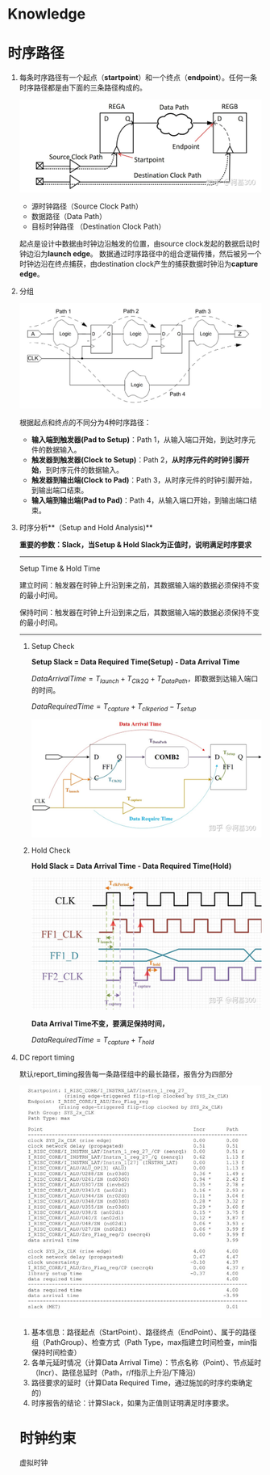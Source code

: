 # Knowledge

# 时序路径

1. 每条时序路径有一个起点（**startpoint**）和一个终点（**endpoint**）。任何一条时序路径都是由下面的三条路径构成的。
    
    ![Untitled](imgs/Untitled.png)
    
    - 源时钟路径（Source Clock Path）
    - 数据路径（Data Path）
    - 目标时钟路径 （Destination Clock Path）
    
    起点是设计中数据由时钟边沿触发的位置，由source clock发起的数据启动时钟边沿为**launch edge**。 数据通过时序路径中的组合逻辑传播，然后被另一个时钟边沿在终点捕获，由destination clock产生的捕获数据时钟沿为**capture edge**。
    
2. 分组
    
    
    ![Untitled](imgs/Untitled%201.png)
    
    根据起点和终点的不同分为4种时序路径：
    
    - **输入端到触发器(Pad to Setup)**：Path 1，从输入端口开始，到达时序元件的数据输入。
    - **触发器到触发器(Clock to Setup)**：Path 2，**从时序元件的时钟引脚开始**，到时序元件的数据输入。
    - **触发器到输出端(Clock to Pad)**：Path 3，从时序元件的时钟引脚开始，到输出端口结束。
    - **输入端到输出端(Pad to Pad)**：Path 4，从输入端口开始，到输出端口结束。
3. 时序分析**（Setup and Hold Analysis)**
    
    **重要的参数：Slack，当Setup & Hold Slack为正值时，说明满足时序要求**
    
    ---
    
    Setup Time & Hold Time
    
    建立时间：触发器在时钟上升沿到来之前，其数据输入端的数据必须保持不变的最小时间。
    
    保持时间：触发器在时钟上升沿到来之后，其数据输入端的数据必须保持不变的最小时间。
    
    ---
    
    1. Setup Check
        
        **Setup Slack = Data Required Time(Setup) - Data Arrival Time**
        
        $Data Arrival Time = T_{launch} + T_{Clk2Q} + T_{DataPath}$，即数据到达输入端口的时间。
        
        $DataRequiredTime = T_{capture} + T_{clkperiod} - T_{setup}$
        
        ![Untitled](imgs/Untitled%202.png)
        
    2. Hold Check
        
        **Hold Slack = Data Arrival Time - Data Required Time(Hold)**
        
        ![Untitled](imgs/Untitled%203.png)
        
        **Data Arrival Time不变，要满足保持时间，**
        
        $DataRequiredTime = T_{capture} + T_{hold}$
        
4. DC report timing
    
    默认report_timing报告每一条路径组中的最长路径，报告分为四部分
    
    ![Untitled](imgs/Untitled%204.png)
    
    1. 基本信息：路径起点（StartPoint）、路径终点（EndPoint）、属于的路径组（PathGroup）、检查方式（Path Type，max指建立时间检查，min指保持时间检查）
    2. 各单元延时情况（计算Data Arrival Time）：节点名称（Point）、节点延时（Incr）、路径总延时（Path，r/f指示上升沿/下降沿）
    3. 路径要求的延时（计算Data Required Time，通过施加的时序约束确定的）
    4. 时序报告的结论：计算Slack，如果为正值则证明满足时序要求。
    
    # 时钟约束
    
    虚拟时钟